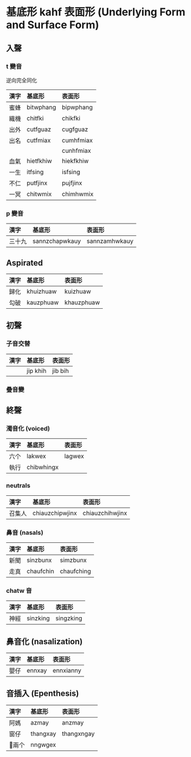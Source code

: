 # 基底形 kahf 表面形 (Underlying Form and Surface Form)

## 入聲

### t 變音

逆向完全同化

| 漢字 | 基底形 | 表面形 |
| :--- | :--- | :--- |
| 蜜蜂 | bitwphang | bipwphang |
| 織機 | chitfki | chikfki |
| 出外 | cutfguaz | cugfguaz |
| 出名 | cutfmiax | cumhfmiax |
||| cunhfmiax |
| 血氣 | hietfkhiw | hiekfkhiw |
| 一生 | itfsing | isfsing |
| 不仁 | putfjinx | pujfjinx |
| 一冥 | chitwmix | chimhwmix |

### p 變音

| 漢字 | 基底形 | 表面形 |
| :--- | :--- | :--- |
| 三十九 | sannzchapwkauy | sannzamhwkauy |

## Aspirated

| 漢字 | 基底形 | 表面形 |
| :--- | :--- | :--- |
| 歸化 | khuizhuaw | kuizhuaw |
| 勾破 | kauzphuaw | khauzphuaw |

## 初聲

### 子音交替

| 漢字 | 基底形 | 表面形 |
| :--- | :--- | :--- |
|| jip khih | jib bih |

### 疊音變

## 終聲

### 濁音化 (voiced)

| 漢字 | 基底形 | 表面形 |
| :--- | :--- | :--- |
| 六个 | lakwex | lagwex |
| 執行 | chibwhingx |

### neutrals

| 漢字 | 基底形 | 表面形 |
| :--- | :--- | :--- |
| 召集人 | chiauzchipwjinx | chiauzchihwjinx |

### 鼻音 (nasals)

| 漢字 | 基底形 | 表面形 |
| :--- | :--- | :--- |
| 新聞 | sinzbunx | simzbunx |
| 走真 | chaufchin | chaufching |

### chatw 音

| 漢字 | 基底形 | 表面形 |
| :--- | :--- | :--- |
| 神經 | sinzking | singzking |

## 鼻音化 (nasalization)

| 漢字 | 基底形 | 表面形 |
| :--- | :--- | :--- |
| 嬰仔 | ennxay | ennxianny |

## 音插入 (Epenthesis)

| 漢字 | 基底形 | 表面形 |
| :--- | :--- | :--- |
| 阿媽 | azmay | anzmay |
| 窗仔 | thangxay | thangxngay |
| 兩个 | nngwgex |
